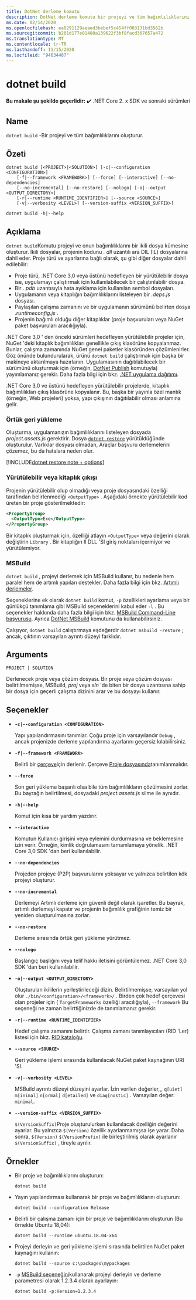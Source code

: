 ```yaml
---
title: DotNet derleme komutu
description: DotNet derleme komutu bir projeyi ve tüm bağımlılıklarını oluşturur.
ms.date: 02/14/2020
ms.openlocfilehash: ea0291129aeaed3bebef5c454ff003131bd3562b
ms.sourcegitcommit: b201d177e01480a139622f3bf8facd367657a472
ms.translationtype: MT
ms.contentlocale: tr-TR
ms.lasthandoff: 11/15/2020
ms.locfileid: "94634487"
---
```

# <a name="dotnet-build"></a>dotnet build

**Bu makale şu şekilde geçerlidir:** ✔️ .NET Core 2. x SDK ve sonraki sürümleri

## <a name="name"></a>Name

`dotnet build` -Bir projeyi ve tüm bağımlılıklarını oluşturur.

## <a name="synopsis"></a>Özeti

```dotnetcli
dotnet build [<PROJECT>|<SOLUTION>] [-c|--configuration <CONFIGURATION>]
    [-f|--framework <FRAMEWORK>] [--force] [--interactive] [--no-dependencies]
    [--no-incremental] [--no-restore] [--nologo] [-o|--output <OUTPUT_DIRECTORY>]
    [-r|--runtime <RUNTIME_IDENTIFIER>] [--source <SOURCE>]
    [-v|--verbosity <LEVEL>] [--version-suffix <VERSION_SUFFIX>]

dotnet build -h|--help
```

## <a name="description"></a>Açıklama

`dotnet build`Komutu projeyi ve onun bağımlılıklarını bir ikili dosya kümesine oluşturur. İkili dosyalar, projenin kodunu *. dll* uzantılı ara DIL (IL) dosyalarına dahil eder.  Proje türü ve ayarlarına bağlı olarak, şu gibi diğer dosyalar dahil edilebilir:

- Proje türü, .NET Core 3,0 veya üstünü hedefleyen bir yürütülebilir dosya ise, uygulamayı çalıştırmak için kullanılabilecek bir çalıştırılabilir dosya.
- Bir *. pdb* uzantısıyla hata ayıklama için kullanılan sembol dosyaları.
- Uygulamanın veya kitaplığın bağımlılıklarını listeleyen bir *.deps.js* dosyası.
- Paylaşılan çalışma zamanını ve bir uygulamanın sürümünü belirten dosya *.runtimeconfig.js* .
- Projenin bağımlı olduğu diğer kitaplıklar (proje başvuruları veya NuGet paket başvuruları aracılığıyla).

.NET Core 3,0 ' den önceki sürümleri hedefleyen yürütülebilir projeler için, NuGet 'deki kitaplık bağımlılıkları genellikle çıkış klasörüne kopyalanmaz.  Bunlar, çalışma zamanında NuGet genel paketler klasöründen çözümlenirler. Göz önünde bulundurularak, ürünü `dotnet build` çalıştırmak için başka bir makineye aktarılmaya hazırlanın. Uygulamasının dağıtılabilecek bir sürümünü oluşturmak için (örneğin, [DotNet Publish](dotnet-publish.md) komutuyla) yayımlamanız gerekir. Daha fazla bilgi için bkz. [.NET uygulama dağıtımı](../deploying/index.md).

.NET Core 3,0 ve üstünü hedefleyen yürütülebilir projelerde, kitaplık bağımlılıkları çıkış klasörüne kopyalanır. Bu, başka bir yayınla özel mantık (örneğin, Web projeleri) yoksa, yapı çıkışının dağıtılabilir olması anlamına gelir.

### <a name="implicit-restore"></a>Örtük geri yükleme

Oluşturma, uygulamanızın bağımlılıklarını listeleyen dosyada *project.assets.js* gerektirir. Dosya [`dotnet restore`](dotnet-restore.md) yürütüldüğünde oluşturulur. Varlıklar dosyası olmadan, Araçlar başvuru derlemelerini çözemez, bu da hatalara neden olur.

[!INCLUDE[dotnet restore note + options](~/includes/dotnet-restore-note-options.md)]

### <a name="executable-or-library-output"></a>Yürütülebilir veya kitaplık çıkışı

Projenin yürütülebilir olup olmadığı veya proje dosyasındaki özelliği tarafından belirlenmediği `<OutputType>` . Aşağıdaki örnekte yürütülebilir kod üreten bir proje gösterilmektedir:

```xml
<PropertyGroup>
  <OutputType>Exe</OutputType>
</PropertyGroup>
```

Bir kitaplık oluşturmak için, özelliği atlayın `<OutputType>` veya değerini olarak değiştirin `Library` . Bir kitaplığın Il DLL 'SI giriş noktaları içermiyor ve yürütülemiyor.

### <a name="msbuild"></a>MSBuild

`dotnet build` , projeyi derlemek için MSBuild kullanır, bu nedenle hem paralel hem de artımlı yapıları destekler. Daha fazla bilgi için bkz. [Artımlı derlemeler](/visualstudio/msbuild/incremental-builds).

Seçeneklerine ek olarak `dotnet build` komut, `-p` özellikleri ayarlama veya bir günlükçü tanımlama gibi MSBuild seçeneklerini kabul eder `-l` . Bu seçenekler hakkında daha fazla bilgi için bkz. [MSBuild Command-Line başvurusu](/visualstudio/msbuild/msbuild-command-line-reference). Ayrıca [DotNet MSBuild](dotnet-msbuild.md) komutunu da kullanabilirsiniz.

Çalışıyor, `dotnet build` çalıştırmaya eşdeğerdir `dotnet msbuild -restore` ; ancak, çıktının varsayılan ayrıntı düzeyi farklıdır.

## <a name="arguments"></a>Arguments

`PROJECT | SOLUTION`

Derlenecek proje veya çözüm dosyası. Bir proje veya çözüm dosyası belirtilmemişse, MSBuild, *proj* veya *sln* 'de biten bir dosya uzantısına sahip bir dosya için geçerli çalışma dizinini arar ve bu dosyayı kullanır.

## <a name="options"></a>Seçenekler

- **`-c|--configuration <CONFIGURATION>`**

  Yapı yapılandırmasını tanımlar. Çoğu proje için varsayılandır `Debug` , ancak projenizde derleme yapılandırma ayarlarını geçersiz kılabilirsiniz.

- **`-f|--framework <FRAMEWORK>`**

  Belirli bir [çerçeve](../../standard/frameworks.md)için derlenir. Çerçeve [Proje dosyasında](csproj.md)tanımlanmalıdır.

- **`--force`**

  Son geri yükleme başarılı olsa bile tüm bağımlılıkların çözülmesini zorlar. Bu bayrağın belirtilmesi, dosyadaki *project.assets.js* silme ile aynıdır.

- **`-h|--help`**

  Komut için kısa bir yardım yazdırır.

- **`--interactive`**

  Komutun Kullanıcı girişini veya eylemini durdurmasına ve beklemesine izin verir. Örneğin, kimlik doğrulamasını tamamlamaya yönelik. .NET Core 3,0 SDK 'dan beri kullanılabilir.

- **`--no-dependencies`**

  Projeden projeye (P2P) başvurularını yoksayar ve yalnızca belirtilen kök projeyi oluşturur.

- **`--no-incremental`**

  Derlemeyi Artımlı derleme için güvenli değil olarak işaretler. Bu bayrak, artımlı derlemeyi kapatır ve projenin bağımlılık grafiğinin temiz bir yeniden oluşturulmasına zorlar.

- **`--no-restore`**

  Derleme sırasında örtük geri yükleme yürütmez.

- **`--nologo`**

  Başlangıç başlığını veya telif hakkı iletisini görüntülemez. .NET Core 3,0 SDK 'dan beri kullanılabilir.

- **`-o|--output <OUTPUT_DIRECTORY>`**

  Oluşturulan ikililerin yerleştirileceği dizin. Belirtilmemişse, varsayılan yol olur `./bin/<configuration>/<framework>/` .  Birden çok hedef çerçevesi olan projeler için ( `TargetFrameworks` özelliği aracılığıyla), `--framework` Bu seçeneği ne zaman belirttiğinizde de tanımlamanız gerekir.

- **`-r|--runtime <RUNTIME_IDENTIFIER>`**

  Hedef çalışma zamanını belirtir. Çalışma zamanı tanımlayıcıları (RID 'Ler) listesi için bkz. [RID kataloğu](../rid-catalog.md).

- **`--source <SOURCE>`**

  Geri yükleme işlemi sırasında kullanılacak NuGet paket kaynağının URI 'SI.

- **`-v|--verbosity <LEVEL>`**

  MSBuild ayrıntı düzeyi düzeyini ayarlar. İzin verilen değerler,,, `q[uiet]` `m[inimal]` `n[ormal]` `d[etailed]` ve `diag[nostic]` . Varsayılan değer: `minimal`.

- **`--version-suffix <VERSION_SUFFIX>`**

  `$(VersionSuffix)`Proje oluşturulurken kullanılacak özelliğin değerini ayarlar. Bu yalnızca `$(Version)` özellik ayarlanmamışsa işe yarar. Daha sonra, `$(Version)` `$(VersionPrefix)` ile birleştirilmiş olarak ayarlanır `$(VersionSuffix)` , tireyle ayrılır.

## <a name="examples"></a>Örnekler

- Bir proje ve bağımlılıklarını oluşturun:

  ```dotnetcli
  dotnet build
  ```

- Yayın yapılandırması kullanarak bir proje ve bağımlılıklarını oluşturun:

  ```dotnetcli
  dotnet build --configuration Release
  ```

- Belirli bir çalışma zamanı için bir proje ve bağımlılıklarını oluşturun (Bu örnekte Ubuntu 18,04):

  ```dotnetcli
  dotnet build --runtime ubuntu.18.04-x64
  ```

- Projeyi derleyin ve geri yükleme işlemi sırasında belirtilen NuGet paket kaynağını kullanın:

  ```dotnetcli
  dotnet build --source c:\packages\mypackages
  ```

- `-p` [MSBuild seçeneğini](#msbuild)kullanarak projeyi derleyin ve derleme parametresi olarak 1.2.3.4 olarak ayarlayın:

  ```dotnetcli
  dotnet build -p:Version=1.2.3.4
  ```
